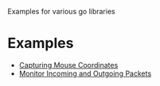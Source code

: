 Examples for various go libraries

# Examples
- [Capturing Mouse Coordinates](./capture_mouse_coords/mouse.go)
- [Monitor Incoming and Outgoing Packets](./monitor_packets/monitor.go)
